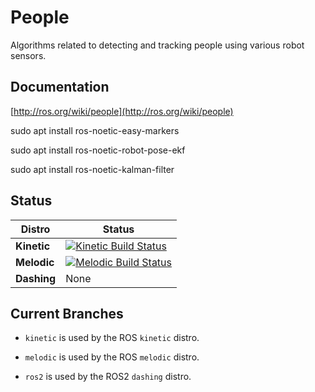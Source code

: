 People
======
Algorithms related to detecting and tracking people using various robot sensors.

## Documentation
[http://ros.org/wiki/people](http://ros.org/wiki/people)



sudo apt install ros-noetic-easy-markers 

sudo apt install ros-noetic-robot-pose-ekf

sudo apt install ros-noetic-kalman-filter 



## Status
| Distro | Status |
| ------ | ------ |
| **Kinetic** | [![Kinetic Build Status](http://build.ros.org/buildStatus/icon?job=Kbin_uX64__people__ubuntu_xenial_amd64__binary)](http://build.ros.org/job/Kbin_uX64__people__ubuntu_xenial_amd64__binary/) |
| **Melodic** | [![Melodic Build Status](http://build.ros.org/buildStatus/icon?job=Mbin_uB64__people__ubuntu_bionic_amd64__binary)](http://build.ros.org/job/Mbin_uB64__people__ubuntu_bionic_amd64__binary/) |
| **Dashing** | None |

## Current Branches
 * `kinetic` is used by the ROS `kinetic` distro.

 * `melodic` is used by the ROS `melodic` distro.

 * `ros2` is used by the ROS2 `dashing` distro.
